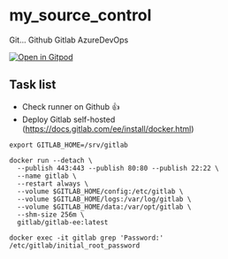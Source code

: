 # my_source_control
Git... Github Gitlab AzureDevOps

[![Open in Gitpod](https://gitpod.io/button/open-in-gitpod.svg)](https://gitpod.io/#https://github.com/buitrivn110/my_source_control)

## Task list

- Check runner on Github 👍
- Deploy Gitlab self-hosted  (https://docs.gitlab.com/ee/install/docker.html)

```
export GITLAB_HOME=/srv/gitlab

docker run --detach \
  --publish 443:443 --publish 80:80 --publish 22:22 \
  --name gitlab \
  --restart always \
  --volume $GITLAB_HOME/config:/etc/gitlab \
  --volume $GITLAB_HOME/logs:/var/log/gitlab \
  --volume $GITLAB_HOME/data:/var/opt/gitlab \
  --shm-size 256m \
  gitlab/gitlab-ee:latest

docker exec -it gitlab grep 'Password:' /etc/gitlab/initial_root_password
```